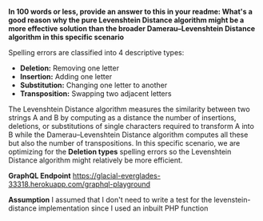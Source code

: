 **In 100 words or less, provide an answer to this in your readme: What's a good reason why  the pure Levenshtein Distance algorithm might be a more effective solution than the broader Damerau–Levenshtein Distance algorithm in this specific scenario**

Spelling errors are classified into 4 descriptive types: 

- **Deletion:** Removing one letter
- **Insertion:** Adding one letter
- **Substitution:** Changing one letter to another
- **Transposition:** Swapping two adjacent letters

The Levenshtein Distance algorithm measures the similarity between two strings A and B by computing as a distance the number of insertions, deletions, or substitutions of single characters required to transform A into B while the Damerau–Levenshtein Distance algorithm computes all these but also the number of transpositions. In this specific scenario, we are optimizing for the **Deletion types** spelling errors so the Levenshtein Distance algorithm might relatively be more efficient.

**GraphQL Endpoint**
https://glacial-everglades-33318.herokuapp.com/graphql-playground

**Assumption**
I assumed that I don't need to write a test for the levenstein-distance implementation since I used an inbuilt PHP function
